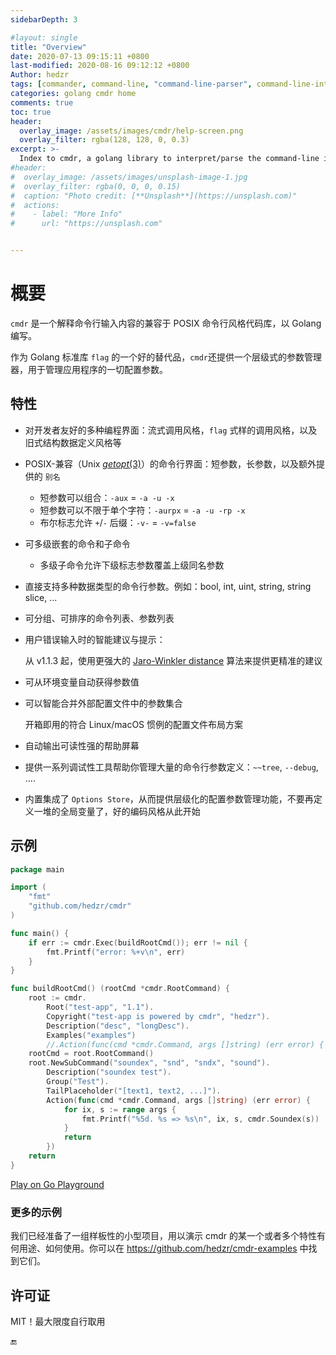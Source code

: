 ```yaml
---
sidebarDepth: 3

#layout: single
title: "Overview"
date: 2020-07-13 09:15:11 +0800
last-modified: 2020-08-16 09:12:12 +0800
Author: hedzr
tags: [commander, command-line, "command-line-parser", command-line-interface,  getops, posix, posix-compatible, hierarchical-configuration, hierarchy, cli, golang]
categories: golang cmdr home
comments: true
toc: true
header:
  overlay_image: /assets/images/cmdr/help-screen.png
  overlay_filter: rgba(128, 128, 0, 0.3)
excerpt: >-
  Index to cmdr, a golang library to interpret/parse the command-line input with POSIX-compliant mode ...
#header:
#  overlay_image: /assets/images/unsplash-image-1.jpg
#  overlay_filter: rgba(0, 0, 0, 0.15)
#  caption: "Photo credit: [**Unsplash**](https://unsplash.com)"
#  actions:
#    - label: "More Info"
#      url: "https://unsplash.com"


---
```






# 概要



`cmdr` 是一个解释命令行输入内容的兼容于 POSIX 命令行风格代码库，以 Golang 编写。

作为 Golang 标准库 `flag` 的一个好的替代品，`cmdr`还提供一个层级式的参数管理器，用于管理应用程序的一切配置参数。




## 特性

- 对开发者友好的多种编程界面：流式调用风格，`flag` 式样的调用风格，以及旧式结构数据定义风格等

- POSIX-兼容（Unix [*getopt*(3)](http://man7.org/linux/man-pages/man3/getopt.3.html)）的命令行界面：短参数，长参数，以及额外提供的 `别名`

  - 短参数可以组合：`-aux` = `-a -u -x`
  - 短参数可以不限于单个字符：`-aurpx` = `-a -u -rp -x`
  - 布尔标志允许 `+`/`-` 后缀：`-v-` = `-v=false`

- 可多级嵌套的命令和子命令

  - 多级子命令允许下级标志参数覆盖上级同名参数

- 直接支持多种数据类型的命令行参数。例如：bool, int, uint, string, string slice, ...

- 可分组、可排序的命令列表、参数列表

- 用户错误输入时的智能建议与提示：  

  从 v1.1.3 起，使用更强大的 [Jaro-Winkler distance](https://en.wikipedia.org/wiki/Jaro%E2%80%93Winkler_distance) 算法来提供更精准的建议

- 可从环境变量自动获得参数值

- 可以智能合并外部配置文件中的参数集合  

  开箱即用的符合 Linux/macOS 惯例的配置文件布局方案

- 自动输出可读性强的帮助屏幕

- 提供一系列调试性工具帮助你管理大量的命令行参数定义：`~~tree`, `--debug`, ....

- 内置集成了 `Options Store`，从而提供层级化的配置参数管理功能，不要再定义一堆的全局变量了，好的编码风格从此开始



## 示例

```go
package main

import (
	"fmt"
	"github.com/hedzr/cmdr"
)

func main() {
	if err := cmdr.Exec(buildRootCmd()); err != nil {
		fmt.Printf("error: %+v\n", err)
	}
}

func buildRootCmd() (rootCmd *cmdr.RootCommand) {
	root := cmdr.
		Root("test-app", "1.1").
		Copyright("test-app is powered by cmdr", "hedzr").
		Description("desc", "longDesc").
		Examples("examples")
		//.Action(func(cmd *cmdr.Command, args []string) (err error) { return; )
	rootCmd = root.RootCommand()
	root.NewSubCommand("soundex", "snd", "sndx", "sound").
		Description("soundex test").
		Group("Test").
		TailPlaceholder("[text1, text2, ...]").
		Action(func(cmd *cmdr.Command, args []string) (err error) {
			for ix, s := range args {
				fmt.Printf("%5d. %s => %s\n", ix, s, cmdr.Soundex(s))
			}
			return
		})
	return
}
```

[Play on Go Playground](https://play.golang.org/p/1yDj-dCJ0bB)


### 更多的示例

我们已经准备了一组样板性的小型项目，用以演示 cmdr 的某一个或者多个特性有何用途、如何使用。你可以在 <https://github.com/hedzr/cmdr-examples> 中找到它们。



## 许可证

MIT！最大限度自行取用



🔚